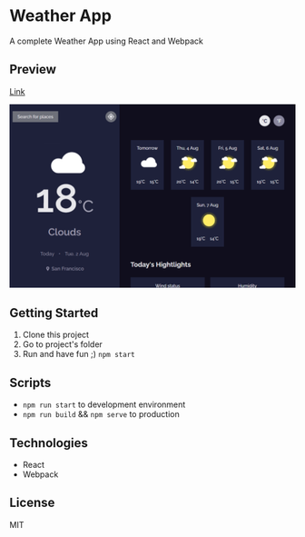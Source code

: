 # Weather App

A complete Weather App using React and Webpack

## Preview

[Link](https://weather-dev-app.netlify.app/)

![Weather App Preview](./preview.png)

## Getting Started

1. Clone this project
2. Go to project's folder
3. Run and have fun ;) `npm start`

## Scripts

- `npm run start` to development environment
- `npm run build` && `npm serve` to production

## Technologies

- React
- Webpack

## License

MIT
